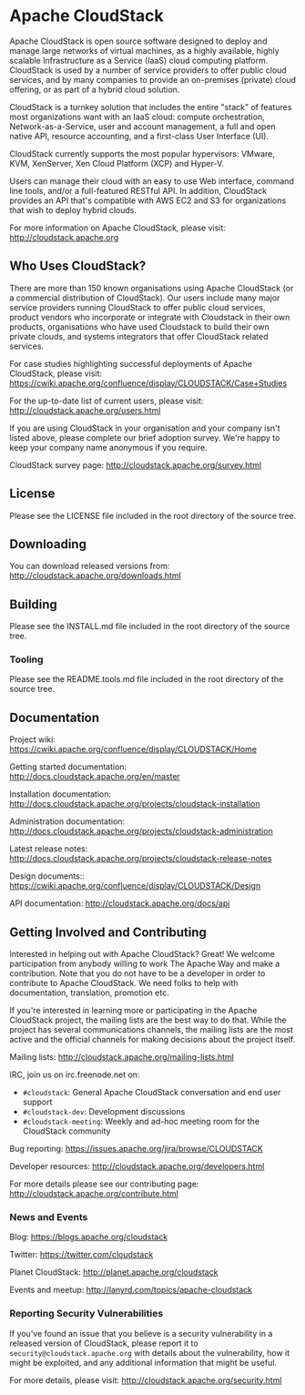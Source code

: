 # Apache CloudStack

Apache CloudStack is open source software designed to deploy and manage large
networks of virtual machines, as a highly available, highly scalable
Infrastructure as a Service (IaaS) cloud computing platform. CloudStack is used
by a number of service providers to offer public cloud services, and by many
companies to provide an on-premises (private) cloud offering, or as part of a
hybrid cloud solution.

CloudStack is a turnkey solution that includes the entire "stack" of features
most organizations want with an IaaS cloud: compute orchestration,
Network-as-a-Service, user and account management, a full and open native API,
resource accounting, and a first-class User Interface (UI).

CloudStack currently supports the most popular hypervisors:
VMware, KVM, XenServer, Xen Cloud Platform (XCP) and Hyper-V.

Users can manage their cloud with an easy to use Web interface, command line
tools, and/or a full-featured RESTful API. In addition, CloudStack provides an
API that's compatible with AWS EC2 and S3 for organizations that wish to deploy
hybrid clouds.

For more information on Apache CloudStack, please visit:
http://cloudstack.apache.org

## Who Uses CloudStack?

There are more than 150 known organisations using Apache CloudStack (or a
commercial distribution of CloudStack). Our users include many major service
providers running CloudStack to offer public cloud services, product vendors who
incorporate or integrate with Cloudstack in their own products, organisations
who have used Cloudstack to build their own private clouds, and systems
integrators that offer CloudStack related services.

For case studies highlighting successful deployments of Apache CloudStack, please
visit: https://cwiki.apache.org/confluence/display/CLOUDSTACK/Case+Studies

For the up-to-date list of current users, please visit:
http://cloudstack.apache.org/users.html

If you are using CloudStack in your organisation and your company isn't listed
above, please complete our brief adoption survey. We're happy to keep your
company name anonymous if you require.

CloudStack survey page: http://cloudstack.apache.org/survey.html

## License

Please see the LICENSE file included in the root directory of the source tree.

## Downloading

You can download released versions from: http://cloudstack.apache.org/downloads.html

## Building

Please see the INSTALL.md file included in the root directory of the source tree.

### Tooling

Please see the README.tools.md file included in the root directory of the source tree.

## Documentation

Project wiki:
https://cwiki.apache.org/confluence/display/CLOUDSTACK/Home

Getting started documentation:
http://docs.cloudstack.apache.org/en/master

Installation documentation:
http://docs.cloudstack.apache.org/projects/cloudstack-installation

Administration documentation:
http://docs.cloudstack.apache.org/projects/cloudstack-administration

Latest release notes:
http://docs.cloudstack.apache.org/projects/cloudstack-release-notes

Design documents::
https://cwiki.apache.org/confluence/display/CLOUDSTACK/Design

API documentation:
http://cloudstack.apache.org/docs/api

## Getting Involved and Contributing

Interested in helping out with Apache CloudStack? Great! We welcome
participation from anybody willing to work The Apache Way and make a
contribution. Note that you do not have to be a developer in order to contribute
to Apache CloudStack. We need folks to help with documentation, translation,
promotion etc.

If you're interested in learning more or participating in the Apache CloudStack
project, the mailing lists are the best way to do that. While the project has
several communications channels, the mailing lists are the most active and the
official channels for making decisions about the project itself.

Mailing lists:
http://cloudstack.apache.org/mailing-lists.html

IRC, join us on irc.freenode.net on:
- `#cloudstack`: General Apache CloudStack conversation and end user support
- `#cloudstack-dev`: Development discussions
- `#cloudstack-meeting`: Weekly and ad-hoc meeting room for the CloudStack community

Bug reporting:
https://issues.apache.org/jira/browse/CLOUDSTACK

Developer resources:
http://cloudstack.apache.org/developers.html

For more details please see our contributing page:
http://cloudstack.apache.org/contribute.html

### News and Events

Blog:
https://blogs.apache.org/cloudstack

Twitter:
https://twitter.com/cloudstack

Planet CloudStack:
http://planet.apache.org/cloudstack

Events and meetup:
http://lanyrd.com/topics/apache-cloudstack

### Reporting Security Vulnerabilities

If you've found an issue that you believe is a security vulnerability in a
released version of CloudStack, please report it to
`security@cloudstack.apache.org` with details about the vulnerability, how it
might be exploited, and any additional information that might be useful.

For more details, please visit: http://cloudstack.apache.org/security.html

